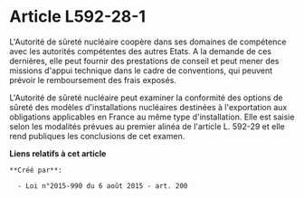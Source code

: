 # Article L592-28-1

L'Autorité de sûreté nucléaire coopère dans ses domaines de compétence avec les autorités compétentes des autres Etats. A la
demande de ces dernières, elle peut fournir des prestations de conseil et peut mener des missions d'appui technique dans le
cadre de conventions, qui peuvent prévoir le remboursement des frais exposés.

L'Autorité de sûreté nucléaire peut examiner la conformité des options de sûreté des modèles d'installations nucléaires
destinées à l'exportation aux obligations applicables en France au même type d'installation. Elle est saisie selon les
modalités prévues au premier alinéa de l'article L. 592-29 et elle rend publiques les conclusions de cet examen.

**Liens relatifs à cet article**

	**Créé par**:

	  - Loi n°2015-990 du 6 août 2015 - art. 200
